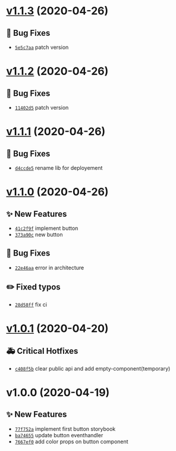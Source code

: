 # [v1.1.3](https://github.com/enneagone/enneagone-angular-ds/compare/v1.1.2...v1.1.3) (2020-04-26)

## 🐛 Bug Fixes

- [`5e5c7aa`](https://github.com/enneagone/enneagone-angular-ds/commit/5e5c7aa)  patch version

# [v1.1.2](https://github.com/enneagone/enneagone-angular-ds/compare/v1.1.1...v1.1.2) (2020-04-26)

## 🐛 Bug Fixes

- [`11402d5`](https://github.com/enneagone/enneagone-angular-ds/commit/11402d5)  patch version

# [v1.1.1](https://github.com/enneagone/enneagone-angular-ds/compare/v1.1.0...v1.1.1) (2020-04-26)

## 🐛 Bug Fixes

- [`d4ccde5`](https://github.com/enneagone/enneagone-angular-ds/commit/d4ccde5)  rename lib for deployement

# [v1.1.0](https://github.com/enneagone/enneagone-angular-ds/compare/v1.0.1...v1.1.0) (2020-04-26)

## ✨ New Features

- [`41c2f9f`](https://github.com/enneagone/enneagone-angular-ds/commit/41c2f9f)  implement button 
- [`373a90c`](https://github.com/enneagone/enneagone-angular-ds/commit/373a90c)  new button 

## 🐛 Bug Fixes

- [`22e46aa`](https://github.com/enneagone/enneagone-angular-ds/commit/22e46aa)  error in architecture 

## ✏️ Fixed typos

- [`28d58ff`](https://github.com/enneagone/enneagone-angular-ds/commit/28d58ff)  fix ci

# [v1.0.1](https://github.com/enneagone/enneagone-angular-ds/compare/v1.0.0...v1.0.1) (2020-04-20)

## 🚑 Critical Hotfixes

- [`c408f5b`](https://github.com/enneagone/enneagone-angular-ds/commit/c408f5b)  clear public api and add empty-component(temporary)

# v1.0.0 (2020-04-19)

## ✨ New Features

- [`77f752a`](https://github.com/enneagone/enneagone-angular-ds/commit/77f752a) implement first button storybook
- [`ba74655`](https://github.com/enneagone/enneagone-angular-ds/commit/ba74655) update button eventhandler
- [`7667ef0`](https://github.com/enneagone/enneagone-angular-ds/commit/7667ef0) add color props on button component
